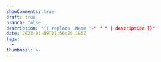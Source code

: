 ```yaml
---
showComments: true
draft: true
branch: false
description: "{{ replace .Name "-" " " | description }}"
date: 2023-01-09T05:56:20.186Z
tags:
  -
thumbnail: >-
---
```


